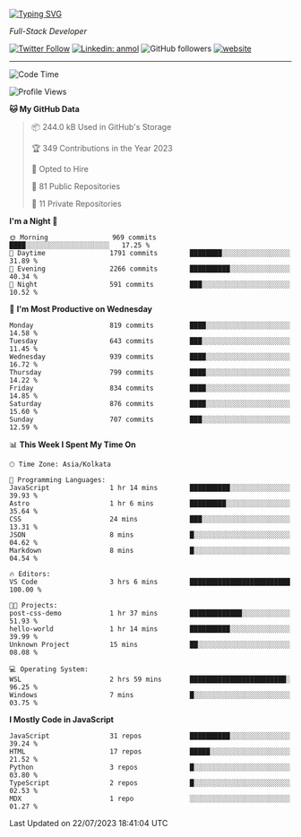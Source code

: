 [![Typing SVG](https://readme-typing-svg.herokuapp.com?lines=HI%2C+I'm+Tonal;I'm+a+Full+Stack+Developer)](https://git.io/typing-svg)

<p><em>Full-Stack Developer</em></p>

[![Twitter Follow](https://img.shields.io/twitter/follow/tonalmathew?style=flat)](https://twitter.com/intent/follow?screen_name=tonalmathew)
[![Linkedin: anmol](https://img.shields.io/badge/tonal-mathew?style=flat-square&logo=Linkedin&logoColor=white&link=https://www.linkedin.com/in/tonal-mathew/)](https://www.linkedin.com/in/tonal-mathew/)
![GitHub followers](https://img.shields.io/github/followers/tonalmathew?label=Follow&style=social)
[![website](https://img.shields.io/badge/Website-46a2f1.svg?&style=flat-square&logo=Google-Chrome&logoColor=white&link=http://tonalmathew.github.io/)](http://tonalmathew.github.io/)

---
<!--START_SECTION:waka-->
![Code Time](http://img.shields.io/badge/Code%20Time-1%2C084%20hrs%2048%20mins-blue)

![Profile Views](http://img.shields.io/badge/Profile%20Views-0-blue)

**🐱 My GitHub Data** 

> 📦 244.0 kB Used in GitHub's Storage 
 > 
> 🏆 349 Contributions in the Year 2023
 > 
> 💼 Opted to Hire
 > 
> 📜 81 Public Repositories 
 > 
> 🔑 11 Private Repositories 
 > 
**I'm a Night 🦉** 

```text
🌞 Morning                969 commits         ████░░░░░░░░░░░░░░░░░░░░░   17.25 % 
🌆 Daytime                1791 commits        ████████░░░░░░░░░░░░░░░░░   31.89 % 
🌃 Evening                2266 commits        ██████████░░░░░░░░░░░░░░░   40.34 % 
🌙 Night                  591 commits         ███░░░░░░░░░░░░░░░░░░░░░░   10.52 % 
```
📅 **I'm Most Productive on Wednesday** 

```text
Monday                   819 commits         ████░░░░░░░░░░░░░░░░░░░░░   14.58 % 
Tuesday                  643 commits         ███░░░░░░░░░░░░░░░░░░░░░░   11.45 % 
Wednesday                939 commits         ████░░░░░░░░░░░░░░░░░░░░░   16.72 % 
Thursday                 799 commits         ████░░░░░░░░░░░░░░░░░░░░░   14.22 % 
Friday                   834 commits         ████░░░░░░░░░░░░░░░░░░░░░   14.85 % 
Saturday                 876 commits         ████░░░░░░░░░░░░░░░░░░░░░   15.60 % 
Sunday                   707 commits         ███░░░░░░░░░░░░░░░░░░░░░░   12.59 % 
```


📊 **This Week I Spent My Time On** 

```text
🕑︎ Time Zone: Asia/Kolkata

💬 Programming Languages: 
JavaScript               1 hr 14 mins        ██████████░░░░░░░░░░░░░░░   39.93 % 
Astro                    1 hr 6 mins         █████████░░░░░░░░░░░░░░░░   35.64 % 
CSS                      24 mins             ███░░░░░░░░░░░░░░░░░░░░░░   13.31 % 
JSON                     8 mins              █░░░░░░░░░░░░░░░░░░░░░░░░   04.62 % 
Markdown                 8 mins              █░░░░░░░░░░░░░░░░░░░░░░░░   04.54 % 

🔥 Editors: 
VS Code                  3 hrs 6 mins        █████████████████████████   100.00 % 

🐱‍💻 Projects: 
post-css-demo            1 hr 37 mins        █████████████░░░░░░░░░░░░   51.93 % 
hello-world              1 hr 14 mins        ██████████░░░░░░░░░░░░░░░   39.99 % 
Unknown Project          15 mins             ██░░░░░░░░░░░░░░░░░░░░░░░   08.08 % 

💻 Operating System: 
WSL                      2 hrs 59 mins       ████████████████████████░   96.25 % 
Windows                  7 mins              █░░░░░░░░░░░░░░░░░░░░░░░░   03.75 % 
```

**I Mostly Code in JavaScript** 

```text
JavaScript               31 repos            ██████████░░░░░░░░░░░░░░░   39.24 % 
HTML                     17 repos            █████░░░░░░░░░░░░░░░░░░░░   21.52 % 
Python                   3 repos             █░░░░░░░░░░░░░░░░░░░░░░░░   03.80 % 
TypeScript               2 repos             █░░░░░░░░░░░░░░░░░░░░░░░░   02.53 % 
MDX                      1 repo              ░░░░░░░░░░░░░░░░░░░░░░░░░   01.27 % 
```




 Last Updated on 22/07/2023 18:41:04 UTC
<!--END_SECTION:waka-->
